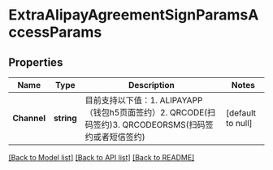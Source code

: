 # ExtraAlipayAgreementSignParamsAccessParams

## Properties
Name | Type | Description | Notes
------------ | ------------- | ------------- | -------------
**Channel** | **string** | 目前支持以下值：1. ALIPAYAPP （钱包h5页面签约）2. QRCODE(扫码签约)3. QRCODEORSMS(扫码签约或者短信签约) | [default to null]

[[Back to Model list]](../README.md#documentation-for-models) [[Back to API list]](../README.md#documentation-for-api-endpoints) [[Back to README]](../README.md)



